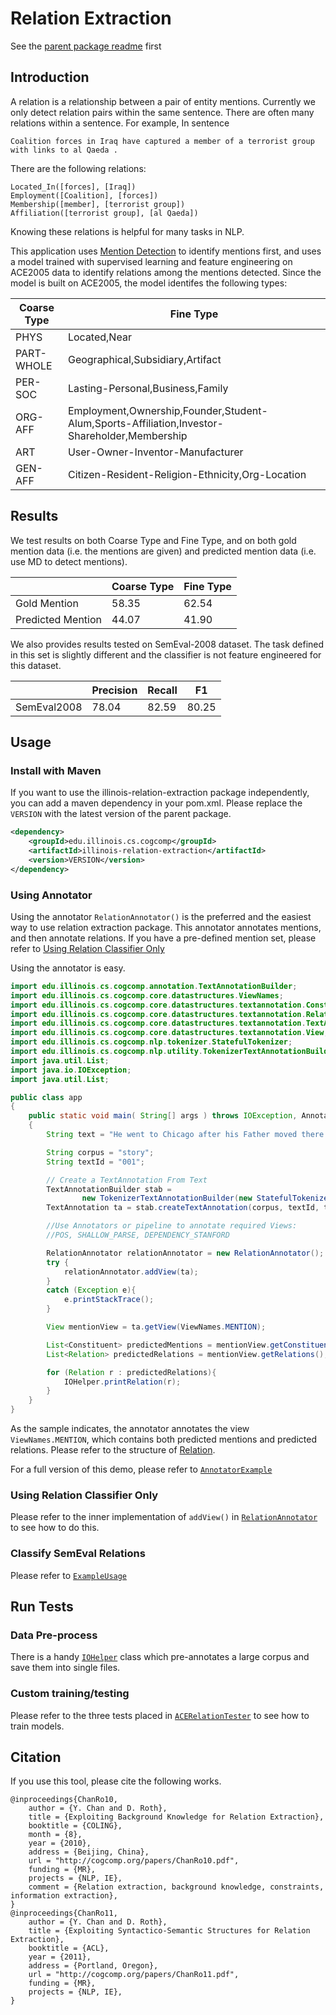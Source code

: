 # Relation Extraction

See the [parent package readme](https://github.com/CogComp/cogcomp-nlp/blob/master/README.md) first

## Introduction

A relation is a relationship between a pair of entity mentions.
Currently we only detect relation pairs within the same sentence.
There are often many relations within a sentence. 
For example, In sentence 

`Coalition forces in Iraq have captured a member of a terrorist group with links to al Qaeda .`

There are the following relations:

```
Located_In([forces], [Iraq])
Employment([Coalition], [forces])
Membership([member], [terrorist group])
Affiliation([terrorist group], [al Qaeda])
```

Knowing these relations is helpful for many tasks in NLP.

This application uses [Mention Detection](https://github.com/CogComp/cogcomp-nlp/blob/master/md/README.md) to identify mentions first, and uses a model trained with supervised learning and feature engineering on ACE2005 data to identify relations among the mentions detected. 
Since the model is built on ACE2005, the model identifes the following types:

| Coarse Type | Fine Type                            |
|------------|-------------------------------------|
| PHYS       | Located,Near|
| PART-WHOLE | Geographical,Subsidiary,Artifact|
| PER-SOC    | Lasting-Personal,Business,Family|
| ORG-AFF    | Employment,Ownership,Founder,Student-Alum,Sports-Affiliation,Investor-Shareholder,Membership|
| ART        | User-Owner-Inventor-Manufacturer|
| GEN-AFF    | Citizen-Resident-Religion-Ethnicity,Org-Location|

## Results

We test results on both Coarse Type and Fine Type, and on both gold mention data (i.e. the mentions are given) and predicted mention data (i.e. use MD to detect mentions).

|                   | Coarse Type | Fine Type |
|-------------------|-------------|-----------|
| Gold Mention      | 58.35       | 62.54     |
| Predicted Mention | 44.07       | 41.90     |

We also provides results tested on SemEval-2008 dataset. The task defined in this set is slightly different and the classifier is not feature engineered for this dataset.

|             | Precision | Recall | F1    |
|-------------|-----------|--------|-------|
| SemEval2008 | 78.04     | 82.59  | 80.25 |

## Usage

### Install with Maven

If you want to use the illinois-relation-extraction package independently, you can add a maven dependency in your pom.xml. Please replace the `VERSION` with the latest version of the parent package.

```xml
<dependency>
    <groupId>edu.illinois.cs.cogcomp</groupId>
    <artifactId>illinois-relation-extraction</artifactId>
    <version>VERSION</version>
</dependency>
```

### Using Annotator

Using the annotator `RelationAnnotator()` is the preferred and the easiest way to use relation extraction package. This annotator annotates mentions, and then annotate relations. If you have a pre-defined mention set, please refer to [Using Relation Classifier Only](#using-relation-classifier-only)

Using the annotator is easy.

```java
import edu.illinois.cs.cogcomp.annotation.TextAnnotationBuilder;
import edu.illinois.cs.cogcomp.core.datastructures.ViewNames;
import edu.illinois.cs.cogcomp.core.datastructures.textannotation.Constituent;
import edu.illinois.cs.cogcomp.core.datastructures.textannotation.Relation;
import edu.illinois.cs.cogcomp.core.datastructures.textannotation.TextAnnotation;
import edu.illinois.cs.cogcomp.core.datastructures.textannotation.View;
import edu.illinois.cs.cogcomp.nlp.tokenizer.StatefulTokenizer;
import edu.illinois.cs.cogcomp.nlp.utility.TokenizerTextAnnotationBuilder;
import java.util.List;
import java.io.IOException;
import java.util.List;

public class app
{
    public static void main( String[] args ) throws IOException, AnnotatorException
    {
        String text = "He went to Chicago after his Father moved there.";

        String corpus = "story";
        String textId = "001";

        // Create a TextAnnotation From Text
        TextAnnotationBuilder stab =
                new TokenizerTextAnnotationBuilder(new StatefulTokenizer());
        TextAnnotation ta = stab.createTextAnnotation(corpus, textId, text);

        //Use Annotators or pipeline to annotate required Views:
        //POS, SHALLOW_PARSE, DEPENDENCY_STANFORD

        RelationAnnotator relationAnnotator = new RelationAnnotator();
        try {
            relationAnnotator.addView(ta);
        }
        catch (Exception e){
            e.printStackTrace();
        }

        View mentionView = ta.getView(ViewNames.MENTION);

        List<Constituent> predictedMentions = mentionView.getConstituents();
        List<Relation> predictedRelations = mentionView.getRelations();

        for (Relation r : predictedRelations){
            IOHelper.printRelation(r);
        }
    }
}
```

As the sample indicates, the annotator annotates the view `ViewNames.MENTION`, which contains both predicted mentions and predicted relations. Please refer to the structure of [Relation](https://github.com/CogComp/cogcomp-nlp/blob/master/core-utilities/src/main/java/edu/illinois/cs/cogcomp/core/datastructures/textannotation/Relation.java).

For a full version of this demo, please refer to [`AnnotatorExample`](../blob/master/relation-extraction/src/main/java/org/cogcomp/re/AnnotatorExample.java)

### Using Relation Classifier Only

Please refer to the inner implementation of `addView()` in [`RelationAnnotator`](../blob/master/relation-extraction/src/main/java/org/cogcomp/re/RelationAnnotator.java) to see how to do this.

### Classify SemEval Relations

Please refer to [`ExampleUsage`](../blob/master/relation-extraction/src/main/java/org/cogcomp/re/ExampleUsage.java)

## Run Tests

### Data Pre-process

There is a handy [`IOHelper`](../blob/master/relation-extraction/src/main/java/org/cogcomp/re/IOHelper.java) class which pre-annotates a large corpus and save them into single files. 

### Custom training/testing

Please refer to the three tests placed in [`ACERelationTester`](../blob/master/relation-extraction/src/main/java/org/cogcomp/re/ACERelationTester.java) to see how to train models.

## Citation
If you use this tool, please cite the following works.

```
@inproceedings{ChanRo10,
    author = {Y. Chan and D. Roth},
    title = {Exploiting Background Knowledge for Relation Extraction},
    booktitle = {COLING},
    month = {8},
    year = {2010},
    address = {Beijing, China},
    url = "http://cogcomp.org/papers/ChanRo10.pdf",
    funding = {MR},
    projects = {NLP, IE},
    comment = {Relation extraction, background knowledge, constraints, information extraction},
}
@inproceedings{ChanRo11,
    author = {Y. Chan and D. Roth},
    title = {Exploiting Syntactico-Semantic Structures for Relation Extraction},
    booktitle = {ACL},
    year = {2011},
    address = {Portland, Oregon},
    url = "http://cogcomp.org/papers/ChanRo11.pdf",
    funding = {MR},
    projects = {NLP, IE},
}
```
